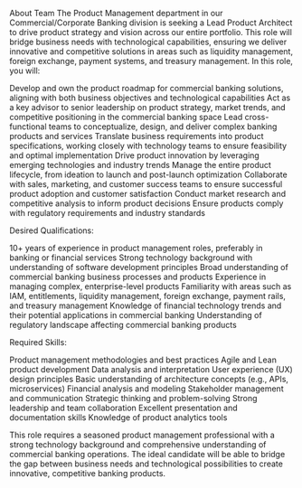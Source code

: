 About Team
The Product Management department in our Commercial/Corporate Banking division is seeking a Lead Product Architect to drive product strategy and vision across our entire portfolio. This role will bridge business needs with technological capabilities, ensuring we deliver innovative and competitive solutions in areas such as liquidity management, foreign exchange, payment systems, and treasury management.
In this role, you will:

Develop and own the product roadmap for commercial banking solutions, aligning with both business objectives and technological capabilities
Act as a key advisor to senior leadership on product strategy, market trends, and competitive positioning in the commercial banking space
Lead cross-functional teams to conceptualize, design, and deliver complex banking products and services
Translate business requirements into product specifications, working closely with technology teams to ensure feasibility and optimal implementation
Drive product innovation by leveraging emerging technologies and industry trends
Manage the entire product lifecycle, from ideation to launch and post-launch optimization
Collaborate with sales, marketing, and customer success teams to ensure successful product adoption and customer satisfaction
Conduct market research and competitive analysis to inform product decisions
Ensure products comply with regulatory requirements and industry standards

Desired Qualifications:

10+ years of experience in product management roles, preferably in banking or financial services
Strong technology background with understanding of software development principles
Broad understanding of commercial banking business processes and products
Experience in managing complex, enterprise-level products
Familiarity with areas such as IAM, entitlements, liquidity management, foreign exchange, payment rails, and treasury management
Knowledge of financial technology trends and their potential applications in commercial banking
Understanding of regulatory landscape affecting commercial banking products

Required Skills:

Product management methodologies and best practices
Agile and Lean product development
Data analysis and interpretation
User experience (UX) design principles
Basic understanding of architecture concepts (e.g., APIs, microservices)
Financial analysis and modeling
Stakeholder management and communication
Strategic thinking and problem-solving
Strong leadership and team collaboration
Excellent presentation and documentation skills
Knowledge of product analytics tools

This role requires a seasoned product management professional with a strong technology background and comprehensive understanding of commercial banking operations. The ideal candidate will be able to bridge the gap between business needs and technological possibilities to create innovative, competitive banking products.
